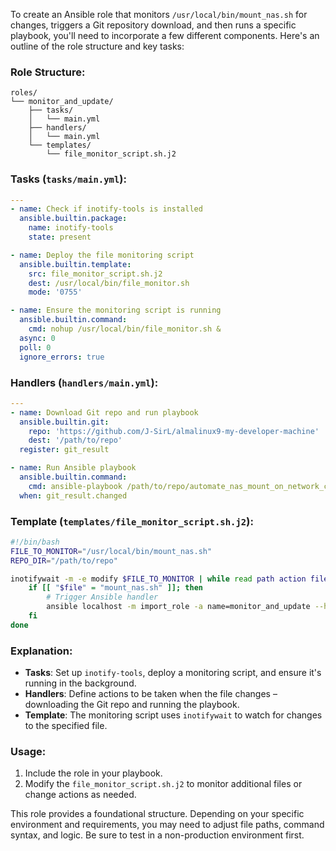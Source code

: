 To create an Ansible role that monitors `/usr/local/bin/mount_nas.sh` for changes, triggers a Git repository download, and then runs a specific playbook, you'll need to incorporate a few different components. Here's an outline of the role structure and key tasks:

### Role Structure:

```
roles/
└── monitor_and_update/
    ├── tasks/
    │   └── main.yml
    ├── handlers/
    │   └── main.yml
    └── templates/
        └── file_monitor_script.sh.j2
```

### Tasks (`tasks/main.yml`):

```yaml
---
- name: Check if inotify-tools is installed
  ansible.builtin.package:
    name: inotify-tools
    state: present

- name: Deploy the file monitoring script
  ansible.builtin.template:
    src: file_monitor_script.sh.j2
    dest: /usr/local/bin/file_monitor.sh
    mode: '0755'

- name: Ensure the monitoring script is running
  ansible.builtin.command:
    cmd: nohup /usr/local/bin/file_monitor.sh &
  async: 0
  poll: 0
  ignore_errors: true
```

### Handlers (`handlers/main.yml`):

```yaml
---
- name: Download Git repo and run playbook
  ansible.builtin.git:
    repo: 'https://github.com/J-SirL/almalinux9-my-developer-machine'
    dest: '/path/to/repo'
  register: git_result

- name: Run Ansible playbook
  ansible.builtin.command:
    cmd: ansible-playbook /path/to/repo/automate_nas_mount_on_network_change.yml
  when: git_result.changed
```

### Template (`templates/file_monitor_script.sh.j2`):

```bash
#!/bin/bash
FILE_TO_MONITOR="/usr/local/bin/mount_nas.sh"
REPO_DIR="/path/to/repo"

inotifywait -m -e modify $FILE_TO_MONITOR | while read path action file; do
    if [[ "$file" = "mount_nas.sh" ]]; then
        # Trigger Ansible handler
        ansible localhost -m import_role -a name=monitor_and_update --handlers
    fi
done
```

### Explanation:

- **Tasks**: Set up `inotify-tools`, deploy a monitoring script, and ensure it's running in the background.
- **Handlers**: Define actions to be taken when the file changes – downloading the Git repo and running the playbook.
- **Template**: The monitoring script uses `inotifywait` to watch for changes to the specified file.

### Usage:

1. Include the role in your playbook.
2. Modify the `file_monitor_script.sh.j2` to monitor additional files or change actions as needed.

This role provides a foundational structure. Depending on your specific environment and requirements, you may need to adjust file paths, command syntax, and logic. Be sure to test in a non-production environment first.